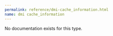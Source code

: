 ```yaml
---
permalink: reference/dmi-cache_information.html
name: dmi cache_information
---
```


No documentation exists for this type.